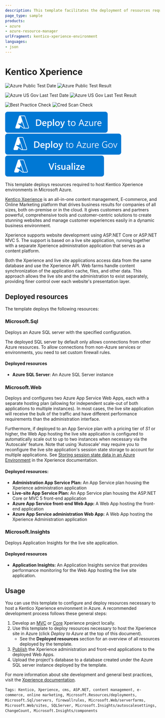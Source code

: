 ```yaml
---
description: This template facilitates the deployment of resources required to host Kentico Xperience environments in Microsoft Azure.
page_type: sample
products:
- azure
- azure-resource-manager
urlFragment: kentico-xperience-environment
languages:
- json
---
```

# Kentico Xperience

![Azure Public Test Date](https://azurequickstartsservice.blob.core.windows.net/badges/application-workloads/kentico/kentico-xperience-environment/PublicLastTestDate.svg)
![Azure Public Test Result](https://azurequickstartsservice.blob.core.windows.net/badges/application-workloads/kentico/kentico-xperience-environment/PublicDeployment.svg)

![Azure US Gov Last Test Date](https://azurequickstartsservice.blob.core.windows.net/badges/application-workloads/kentico/kentico-xperience-environment/FairfaxLastTestDate.svg)
![Azure US Gov Last Test Result](https://azurequickstartsservice.blob.core.windows.net/badges/application-workloads/kentico/kentico-xperience-environment/FairfaxDeployment.svg)

![Best Practice Check](https://azurequickstartsservice.blob.core.windows.net/badges/application-workloads/kentico/kentico-xperience-environment/BestPracticeResult.svg)
![Cred Scan Check](https://azurequickstartsservice.blob.core.windows.net/badges/application-workloads/kentico/kentico-xperience-environment/CredScanResult.svg)

[![Deploy To Azure](https://raw.githubusercontent.com/Azure/azure-quickstart-templates/master/1-CONTRIBUTION-GUIDE/images/deploytoazure.svg?sanitize=true)](https://portal.azure.com/#create/Microsoft.Template/uri/https%3A%2F%2Fraw.githubusercontent.com%2FAzure%2Fazure-quickstart-templates%2Fmaster%2Fapplication-workloads%2Fkentico%2Fkentico-xperience-environment%2Fazuredeploy.json)
[![Deploy To Azure US Gov](https://raw.githubusercontent.com/Azure/azure-quickstart-templates/master/1-CONTRIBUTION-GUIDE/images/deploytoazuregov.svg?sanitize=true)](https://portal.azure.us/#create/Microsoft.Template/uri/https%3A%2F%2Fraw.githubusercontent.com%2FAzure%2Fazure-quickstart-templates%2Fmaster%2Fapplication-workloads%2Fkentico%2Fkentico-xperience-environment%2Fazuredeploy.json)
[![Visualize](https://raw.githubusercontent.com/Azure/azure-quickstart-templates/master/1-CONTRIBUTION-GUIDE/images/visualizebutton.svg?sanitize=true)](http://armviz.io/#/?load=https%3A%2F%2Fraw.githubusercontent.com%2FAzure%2Fazure-quickstart-templates%2Fmaster%2Fapplication-workloads%2Fkentico%2Fkentico-xperience-environment%2Fazuredeploy.json)

This template deploys resources required to host Kentico Xperience environments in Microsoft Azure.

[Kentico Xperience](https://xperience.io/) is an all-in-one content management, E-commerce, and Online Marketing platform that drives business results for companies of all sizes, both on-premise or in the cloud. It gives customers and partners powerful, comprehensive tools and customer-centric solutions to create stunning websites and manage customer experiences easily in a dynamic business environment.

Xperience supports website development using ASP.&#8203;NET Core or ASP.NET MVC 5. The support is based on a live site application, running together with a separate Xperience administration application that serves as a content platform.

Both the Xperience and live site applications access data from the same database and use the Xperience API. Web farms handle content synchronization of the application cache, files, and other data. This approach allows the live site and the administration to exist separately, providing finer control over each website's presentation layer.

## Deployed resources

The template deploys the following resources:

### Microsoft.Sql

Deploys an Azure SQL server with the specified configuration.

The deployed SQL server by default only allows connections from other Azure resources. To allow connections from non-Azure services or environments, you need to set custom firewall rules.

#### Deployed resources

+ **Azure SQL Server**: An Azure SQL Server instance

### Microsoft.&#8203;Web

Deploys and configures two Azure App Service Web Apps, each with a separate hosting plan (allowing for independent scale-out of both applications to multiple instances). In most cases, the live site application will receive the bulk of the traffic and have different performance requirements than the administration interface.

Furthermore, if deployed to an App Service plan with a pricing tier of *S1* or higher, the Web App hosting the live site application is configured to automatically scale out to up to two instances when necessary via the 'Autoscale' feature. Note that using 'Autoscale' may require you to reconfigure the live site application's session state storage to account for multiple applications. See [Storing session state data in an Azure Environment](https://devnet.kentico.com/CMSPages/DocLinkMapper.ashx?version=latest&link=azure_state_storing) in the Xperience documentation.

#### Deployed resources:

+ **Administration App Service Plan:** An App Service plan housing the Xperience administration application
+ **Live-site App Service Plan:** An App Service plan housing the ASP.NET Core or MVC 5 front-end application
+ **Azure App Service front-end Web App:** A Web App hosting the front-end application
+ **Azure App Service administration Web App:** A Web App hosting the Xperience Administration application

### Microsoft.Insights

Deploys Application Insights for the live site application.

#### Deployed resources

+ **Application Insights:** An Application Insights service that provides performance monitoring for the Web App hosting the live site application.

## Usage

You can use this template to configure and deploy resources necessary to host a Kentico Xperience environment in Azure. A recommended development process follows these general steps:

1. Develop an [MVC](https://devnet.kentico.com/CMSPages/DocLinkMapper.ashx?version=latest&link=mvc_development) or [Core](https://devnet.kentico.com/CMSPages/DocLinkMapper.ashx?version=latest&link=core_section_root) Xperience project locally.
2. Use this template to deploy resources necessary to host the Xperience site in Azure (click *Deploy to Azure* at the top of this document).
	- See the **Deployed resources** section for an overview of all resources deployed by the template.
3. [Publish](https://devnet.kentico.com/CMSPages/DocLinkMapper.ashx?version=latest&link=kentico_azure_webapps) the Xperience administration and front-end applications to the deployed Web Apps.
4. Upload the project's database to a database created under the Azure SQL server instance deployed by the template.

For more information about site development and general best practices, visit the [Xperience documentation](https://docs.xperience.io/).

`Tags: Kentico, Xperience, cms, ASP.NET, content management, e-commerce, online marketing, Microsoft.Resources/deployments, Microsoft.Sql/servers, firewallrules, Microsoft.Web/serverfarms, Microsoft.Web/sites, SQLServer, Microsoft.Insights/autoscalesettings, ChangeCount, Microsoft.Insights/components`

